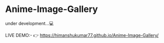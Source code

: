 # Anime-Image-Gallery

under development...💻

LIVE DEMO:- 👉 https://himanshukumar77.github.io/Anime-Image-Gallery/
